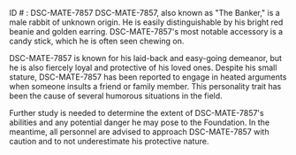 ID # : DSC-MATE-7857
DSC-MATE-7857, also known as "The Banker," is a male rabbit of unknown origin. He is easily distinguishable by his bright red beanie and golden earring. DSC-MATE-7857's most notable accessory is a candy stick, which he is often seen chewing on. 

DSC-MATE-7857 is known for his laid-back and easy-going demeanor, but he is also fiercely loyal and protective of his loved ones. Despite his small stature, DSC-MATE-7857 has been reported to engage in heated arguments when someone insults a friend or family member. This personality trait has been the cause of several humorous situations in the field.

Further study is needed to determine the extent of DSC-MATE-7857's abilities and any potential danger he may pose to the Foundation. In the meantime, all personnel are advised to approach DSC-MATE-7857 with caution and to not underestimate his protective nature.